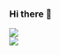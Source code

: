### Hi there 👋

<!--
**ariashirazi/ariashirazi** is a ✨ _special_ ✨ repository because its `README.md` (this file) appears on your GitHub profile.

Here are some ideas to get you started:

- 🔭 I’m currently working on ...
- 🌱 I’m currently learning ...
- 👯 I’m looking to collaborate on ...
- 🤔 I’m looking for help with ...
- 💬 Ask me about ...
- 📫 How to reach me: ...
- 😄 Pronouns: ...
- ⚡ Fun fact: ...
-->

<a href="https://github.com/ariashirazi">
<img align="center" src="https://github-readme-stats.vercel.app/api?username=ariashirazi&theme=blueberry&show_icons=true&count_private=true&include_all_commits=true" /></a>

</br>

<a href="https://github.com/ariashirazi">
<img align="center" src="https://github-readme-stats.vercel.app/api/top-langs/?username=ariashirazi&theme=blueberry" />
</a>
